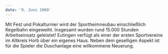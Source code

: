 ```yaml
---
date: '9. Juni 1969'
---
```


Mit Fest und Pokalturnier wird der Sportheimneubau einschließlich Kegelbahn eingeweiht. Insgesamt wurden rund 15.000 Stunden Arbeitseinsatz geleistet! Eutingen verfügt als einer der ersten Sportvereine im Altkreis Horb über ein eigenes Haus. Neben dem geselligen Aspekt ist für die Spieler die Duschanlage eine willkommene Neuerung.
